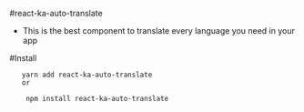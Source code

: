 #react-ka-auto-translate


* This is the best component to translate every language you need in your app

#Install 

```shell
   yarn add react-ka-auto-translate 
   or 

    npm install react-ka-auto-translate 
```